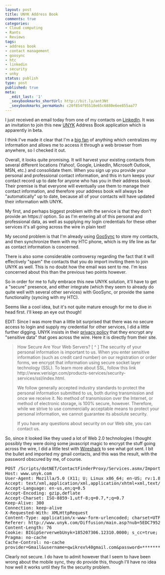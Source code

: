 ```yaml
---
layout: post
title: UNYK Address Book
comments: true
categories:
- Cloud computing
- Rants
- Reviews
tags:
- address book
- contact management
- goosync
- htc
- linkedin
- security
- unky
status: publish
type: post
published: true
meta:
  _edit_last: '1'
  _sexybookmarks_shortUrl: http://bit.ly/ant3Nt
  _sexybookmarks_permaHash: c20f854f95518e65c6880e6ee855aa77
---
```

I just received an email today from one of my contacts on <a href="https://www.linkedin.com/">LinkedIn</a>.  It was an invitation to join this new <a href="http://www.unyk.com/">UNYK</a> Address Book application which is apparently in beta.

I think I've made it clear that I'm a <a href=http://blog.ryangeyer.com/blog/2008/09/09/livin-on-the-web/>big fan</a> of anything which centralizes my information and allows me to access it through a web browser from anywhere, so I checked it out.

Overall, it looks quite promising.  It will harvest your existing contacts from several different locations (Yahoo!, Google, LinkedIn, Microsoft Outlook, MSN, etc.) and consolidate them.  When you sign up you provide your personal and professional contact information, and this in turn keeps your contact record up to date for anyone who has you in their address book.  Their premise is that everyone will eventually use them to manage their contact information, and therefore your address book will always be "automatically" up to date, because all of your contacts will have updated their information with UNYK.

My first, and perhaps biggest problem with the service is that they don't provide an https:// option.  So as I'm entering all of this personal and professional data, as well as supplying my login credentials for these other services it's all going across the wire in plain text!

My second problem is that I'm already using <a href="https://www.goosync.com/">GooSync</a> to store my contacts, and then synchronize them with my HTC phone, which is my life line as far as contact information is concerned.

There is also some considerable controversy regarding the fact that it will effectively "spam" the contacts that you do import inviting them to join UNYK as well.  This is no doubt how the email was sent to me.  I'm less concerned about this than the previous two points however.

So in order for me to fully embrace this new UNYK solution, it'll have to get a "secure" presence, and either integrate (which they seem to already do quite well with several other services) with GooSync, or provide the same functionality (syncing with my HTC).

Seems like a cool idea, but it's not quite mature enough for me to dive in head first.  I'll keep an eye out though!

EDIT:
Since I was more than a little bit surprised that there was no secure access to login and supply my credential for other services, I did a little further digging.  UNYK insists in their <a href="http://www.unyk.com/en/Confidentiality">privacy policy</a> that they encrypt any "sensitive data" that goes across the wire.  Here it is directly from their site.

<blockquote>How Secure Are Your Web Servers?  	[ ^ ]
The security of your personal information is important to us. When you enter sensitive information (such as credit card number) on our registration or order forms, we encrypt that information using secure socket layer technology (SSL).
To learn more about SSL, follow this link http://www.verisign.com/products-services/security-services/ssl/index.html.

We follow generally accepted industry standards to protect the personal information submitted to us, both during transmission and once we receive it. No method of transmission over the Internet, or method of electronic storage, is 100% secure, however. Therefore, while we strive to use commercially acceptable means to protect your personal information, we cannot guarantee its absolute security.

If you have any questions about security on our Web site, you can contact us.</blockquote>

So, since it looked like they used a lot of Web 2.0 technologies I thought possibly they were doing some javascript magic to encrypt the stuff going across the wire, I did a little test with <a href="http://www.wireshark.org/">Wireshark</a> to see what got sent.  I bit the bullet and imported my gmail contacts, and this was the result, with the password obscured by me, of course.

<pre lang="bash">
POST /Scripts/dotNET/ContactFinderProxy/Services.asmx/ImportWebContacts HTTP/1.1
Host: www.unyk.com
User-Agent: Mozilla/5.0 (X11; U; Linux x86_64; en-US; rv:1.8.1.17) Gecko/20081021 Firefox/2.0.0.17
Accept: text/xml,application/xml,application/xhtml+xml,text/html;q=0.9,text/plain;q=0.8,image/png,*/*;q=0.5
Accept-Language: en-us,en;q=0.5
Accept-Encoding: gzip,deflate
Accept-Charset: ISO-8859-1,utf-8;q=0.7,*;q=0.7
Keep-Alive: 300
Connection: keep-alive
X-Requested-With: XMLHttpRequest
Content-Type: application/x-www-form-urlencoded; charset=UTF-8
Referer: http://www.unyk.com/Diffusion/main.asp?nub=5EDC7952-7D0D-445F-B49A-0E068F4CA09E
Content-Length: 76
Cookie: BIGipServerwebUnyk=185207306.12310.0000; s_cc=true; s_campaign=en-US-0064; s_cp_persist=en-US-0064; s_sq=%5B%5BB%5D%5D; s_vi=[CS]v1|49503BB000004A0E-A02085E000051AD[CE]; InfosCompleted=3; nub=5EDC7952%2D7D0D%2D445F%2DB49A%2D0E068F4CA09E; __qca=1224815862-86415704-76514833; __qcb=1181521546; UNYK=LoginPassword=&LoginUsername=&RememberOption=0
Pragma: no-cache
Cache-Control: no-cache
provider=Gmail&username=qwikrex%40gmail.com&password=*********&useOctazen=true
</pre>

Clearly not secure.  I do have to admit however that I seem to have been wrong about the mobile sync, they do provide this, though I'll have no idea how well it works until they fix the security problem.

